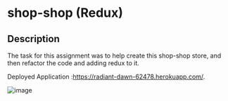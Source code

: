 # shop-shop (Redux)

## Description 
 The task for this assignment was to help create this shop-shop store, and then refactor the code and adding redux to it. 



Deployed Application :https://radiant-dawn-62478.herokuapp.com/.

![image](https://user-images.githubusercontent.com/74389460/118423004-bf3aab00-b689-11eb-8556-f59a0c95f47e.png)


